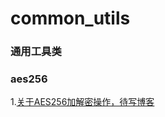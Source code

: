 # common_utils
### 通用工具类

### aes256

1.[关于AES256加解密操作，待写博客](https://github.com/zhijunhong/common_utils/tree/master/aes256)
